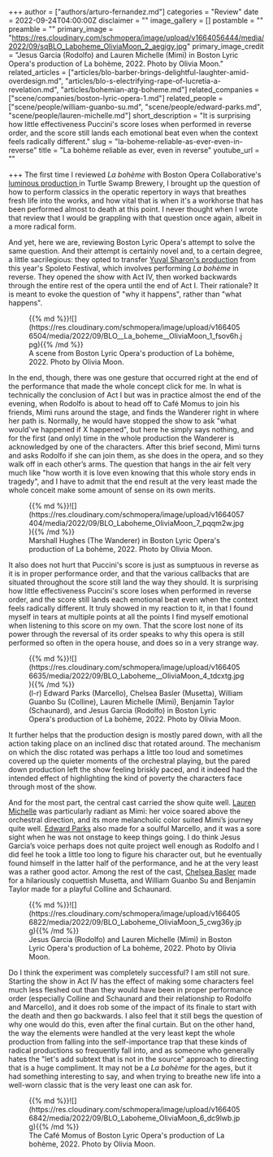 +++
author = ["authors/arturo-fernandez.md"]
categories = "Review"
date = 2022-09-24T04:00:00Z
disclaimer = ""
image_gallery = []
postamble = ""
preamble = ""
primary_image = "https://res.cloudinary.com/schmopera/image/upload/v1664056444/media/2022/09/sqBLO_Laboheme_OliviaMoon_2_aegigy.jpg"
primary_image_credit = "Jesus Garcia (Rodolfo) and Lauren Michelle (Mimì) in Boston Lyric Opera's production of La bohème, 2022. Photo by Olivia Moon."
related_articles = ["articles/blo-barber-brings-delightful-laughter-amid-overdesign.md", "articles/blo-s-electrifying-rape-of-lucretia-a-revelation.md", "articles/bohemian-atg-boheme.md"]
related_companies = ["scene/companies/boston-lyric-opera-1.md"]
related_people = ["scene/people/william-guanbo-su.md", "scene/people/edward-parks.md", "scene/people/lauren-michelle.md"]
short_description = "It is surprising how little effectiveness Puccini's score loses when performed in reverse order, and the score still lands each emotional beat even when the context feels radically different."
slug = "la-boheme-reliable-as-ever-even-in-reverse"
title = "La bohème reliable as ever, even in reverse"
youtube_url = ""

+++
The first time I reviewed _La bohème_ with Boston Opera Collaborative's [luminous production ](/intimate-brewery-room-la-bohme-a-revelatory-triumph/)in Turtle Swamp Brewery, I brought up the question of how to perform classics in the operatic repertory in ways that breathes fresh life into the works, and how vital that is when it's a workhorse that has been performed almost to death at this point. I never thought when I wrote that review that I would be grappling with that question once again, albeit in a more radical form.

And yet, here we are, reviewing Boston Lyric Opera's attempt to solve the same question. And their attempt is certainly novel and, to a certain degree, a little sacrilegious: they opted to transfer [Yuval Sharon's production](https://blo.org/boheme/) from this year's Spoleto Festival, which involves performing _La bohème_ in reverse. They opened the show with Act IV, then worked backwards through the entire rest of the opera until the end of Act I. Their rationale? It is meant to evoke the question of "why it happens", rather than "what happens".

<figure data-type="image">{{% md %}}![](https://res.cloudinary.com/schmopera/image/upload/v1664056504/media/2022/09/BLO__La_boheme__OliviaMoon_1_fsov6h.jpg){{% /md %}}

<figcaption>A scene from Boston Lyric Opera's production of La bohème, 2022. Photo by Olivia Moon.</figcaption>  
</figure>

In the end, though, there was one gesture that occurred right at the end of the performance that made the whole concept click for me. In what is technically the conclusion of Act I but was in practice almost the end of the evening, when Rodolfo is about to head off to Café Momus to join his friends, Mimì runs around the stage, and finds the Wanderer right in where her path is. Normally, he would have stopped the show to ask "what would've happened if X happened", but here he simply says nothing, and for the first (and only) time in the whole production the Wanderer is acknowledged by one of the characters. After this brief second, Mimì turns and asks Rodolfo if she can join them, as she does in the opera, and so they walk off in each other’s arms. The question that hangs in the air felt very much like "how worth it is love even knowing that this whole story ends in tragedy", and I have to admit that the end result at the very least made the whole conceit make some amount of sense on its own merits.

<figure data-type="image">{{% md %}}![](https://res.cloudinary.com/schmopera/image/upload/v1664057404/media/2022/09/BLO_Laboheme_OliviaMoon_7_pqqm2w.jpg){{% /md %}}

<figcaption>Marshall Hughes (The Wanderer) in Boston Lyric Opera's production of La bohème, 2022. Photo by Olivia Moon.</figcaption>  
</figure>

It also does not hurt that Puccini's score is just as sumptuous in reverse as it is in proper performance order, and that the various callbacks that are situated throughout the score still land the way they should. It is surprising how little effectiveness Puccini's score loses when performed in reverse order, and the score still lands each emotional beat even when the context feels radically different. It truly showed in my reaction to it, in that I found myself in tears at multiple points at all the points I find myself emotional when listening to this score on my own. That the score lost none of its power through the reversal of its order speaks to why this opera is still performed so often in the opera house, and does so in a very strange way.

<figure data-type="image">{{% md %}}![](https://res.cloudinary.com/schmopera/image/upload/v1664056635/media/2022/09/BLO_Laboheme__OliviaMoon_4_tdcxtg.jpg){{% /md %}}

<figcaption>(l-r) Edward Parks (Marcello), Chelsea Basler (Musetta), William Guanbo Su (Colline), Lauren Michelle (Mimì), Benjamin Taylor (Schaunard), and Jesus Garcia (Rodolfo) in Boston Lyric Opera's production of La bohème, 2022. Photo by Olivia Moon.</figcaption>  
</figure>

It further helps that the production design is mostly pared down, with all the action taking place on an inclined disc that rotated around. The mechanism on which the disc rotated was perhaps a little too loud and sometimes covered up the quieter moments of the orchestral playing, but the pared down production left the show feeling briskly paced, and it indeed had the intended effect of highlighting the kind of poverty the characters face through most of the show.

And for the most part, the central cast carried the show quite well. [Lauren Michelle](/scene/people/lauren-michelle/) was particularly radiant as Mimì: her voice soared above the orchestral direction, and its more melancholic color suited Mimi’s journey quite well. [Edward Parks](/scene/people/edward-parks/) also made for a soulful Marcello, and it was a sore sight when he was not onstage to keep things going. I do think Jesus Garcia’s voice perhaps does not quite project well enough as Rodolfo and I did feel he took a little too long to figure his character out, but he eventually found himself in the latter half of the performance, and he at the very least was a rather good actor. Among the rest of the cast, [Chelsea Basler](/scene/people/chelsea-basler/) made for a hilariously coquettish Musetta, and William Guanbo Su and Benjamin Taylor made for a playful Colline and Schaunard.

<figure data-type="image">{{% md %}}![](https://res.cloudinary.com/schmopera/image/upload/v1664056822/media/2022/09/BLO_Laboheme_OliviaMoon_5_cwg36y.jpg){{% /md %}}

<figcaption>Jesus Garcia (Rodolfo) and Lauren Michelle (Mimì) in Boston Lyric Opera's production of La bohème, 2022. Photo by Olivia Moon.</figcaption>  
</figure>

Do I think the experiment was completely successful? I am still not sure. Starting the show in Act IV has the effect of making some characters feel much less fleshed out than they would have been in proper performance order (especially Colline and Schaunard and their relationship to Rodolfo and Marcello), and it does rob some of the impact of its finale to start with the death and then go backwards. I also feel that it still begs the question of why one would do this, even after the final curtain.  But on the other hand, the way the elements were handled at the very least kept the whole production from falling into the self-importance trap that these kinds of radical productions so frequently fall into, and as someone who generally hates the "let's add subtext that is not in the source" approach to directing that is a huge compliment. It may not be a _La bohème_ for the ages, but it had something interesting to say, and when trying to breathe new life into a well-worn classic that is the very least one can ask for.

<figure data-type="image">{{% md %}}![](https://res.cloudinary.com/schmopera/image/upload/v1664056842/media/2022/09/BLO_Laboheme_OliviaMoon_6_dc9lwb.jpg){{% /md %}}

<figcaption>The Café Momus of Boston Lyric Opera's production of La bohème, 2022. Photo by Olivia Moon.</figcaption>  
</figure>